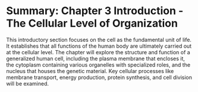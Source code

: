 # Summary: Chapter 3 Introduction - The Cellular Level of Organization

This introductory section focuses on the cell as the fundamental unit of life. It establishes that all functions of the human body are ultimately carried out at the cellular level. The chapter will explore the structure and function of a generalized human cell, including the plasma membrane that encloses it, the cytoplasm containing various organelles with specialized roles, and the nucleus that houses the genetic material. Key cellular processes like membrane transport, energy production, protein synthesis, and cell division will be examined.
